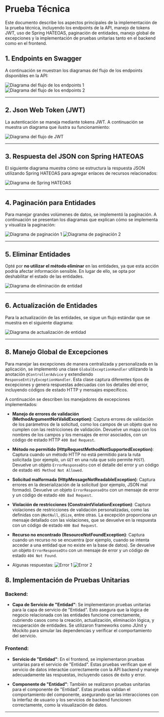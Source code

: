 # Prueba Técnica

Este documento describe los aspectos principales de la implementación de la prueba técnica, incluyendo los endpoints de la API, manejo de tokens JWT, uso de Spring HATEOAS, paginación de entidades, manejo global de
excepciones y la implementación de pruebas unitarias tanto en el backend como en el frontend.

## 1. Endpoints en Swagger

A continuación se muestran los diagramas del flujo de los endpoints disponibles en la API:

![Diagrama del flujo de los endpoints 1](imagenes/endpoints-1.jpeg)
![Diagrama del flujo de los endpoints 2](imagenes/endpoints-2.jpeg)

---

## 2. Json Web Token (JWT)

La autenticación se maneja mediante tokens JWT. A continuación se muestra un diagrama que ilustra su funcionamiento:

![Diagrama del flujo de JWT](imagenes/jwt.jpeg)

---

## 3. Respuesta del JSON con Spring HATEOAS

El siguiente diagrama muestra cómo se estructura la respuesta JSON utilizando Spring HATEOAS para agregar enlaces de recursos relacionados:

![Diagrama de Spring HATEOAS](imagenes/hateoas.jpeg)

---

## 4. Paginación para Entidades

Para manejar grandes volúmenes de datos, se implementó la paginación. A continuación se presentan los diagramas que explican cómo se implementa y visualiza la paginación:

![Diagrama de paginación 1](imagenes/paginacion-1.jpeg)
![Diagrama de paginación 2](imagenes/paginacion-3.jpeg)

---

## 5. Eliminar Entidades

Opté por **no utilizar el método eliminar** en las entidades, ya que esta acción podría afectar información sensible. En lugar de ello, se opta por deshabilitar el estado de las entidades.

![Diagrama de eliminación de entidad](imagenes/eliminar.jpeg)

---

## 6. Actualización de Entidades

Para la actualización de las entidades, se sigue un flujo estándar que se muestra en el siguiente diagrama:

![Diagrama de actualización de entidad](imagenes/actualizar.jpeg)

---

## 8. Manejo Global de Excepciones

Para manejar las excepciones de manera centralizada y personalizada en la aplicación, se implementó una clase `GlobalExceptionHandler` utilizando la anotación `@ControllerAdvice` y extendiendo `ResponseEntityExceptionHandler`. Esta clase captura diferentes tipos de excepciones y genera respuestas adecuadas con los detalles del error, incluyendo códigos de estado HTTP y mensajes específicos.

A continuación se describen los manejadores de excepciones implementados:

- **Manejo de errores de validación (MethodArgumentNotValidException)**: Captura errores de validación de los parámetros de la solicitud, como los campos de un objeto que no cumplen con las restricciones de validación. Devuelve un mapa con los nombres de los campos y los mensajes de error asociados, con un código de estado HTTP `400 Bad Request`.

- **Método no permitido (HttpRequestMethodNotSupportedException)**: Captura cuando un método HTTP no está permitido para la ruta solicitada (por ejemplo, un `GET` en una ruta que solo permite `POST`). Devuelve un objeto `ErrorResponseDto` con el detalle del error y un código de estado `405 Method Not Allowed`.

- **Solicitud malformada (HttpMessageNotReadableException)**: Captura errores en la deserialización de la solicitud (por ejemplo, JSON mal formado). Devuelve un objeto `ErrorResponseDto` con un mensaje de error y un código de estado `400 Bad Request`.

- **Violación de restricciones (ConstraintViolationException)**: Captura violaciones de restricciones de validación personalizadas, como las definidas con `@NotNull`, `@Size`, entre otras. La excepción proporciona un mensaje detallado con las violaciones, que se devuelve en la respuesta con un código de estado `400 Bad Request`.

- **Recurso no encontrado (ResourceNotFoundException)**: Captura cuando un recurso no se encuentra (por ejemplo, cuando se intenta acceder a una entidad que no existe en la base de datos). Se devuelve un objeto `ErrorResponseDto` con un mensaje de error y un código de estado `404 Not Found`.
- Algunas respuestas:
![Error 1](imagenes/error1.jpeg)
![Error 2](imagenes/error2.jpeg)

## 8. Implementación de Pruebas Unitarias

### Backend:
- **Capa de Servicio de "Entidad"**: Se implementaron pruebas unitarias para la capa de servicio de "Entidad". Esto asegura que la lógica de negocio relacionada con las entidades funcione correctamente, cubriendo casos como la creación, actualización, eliminación lógica, y recuperación de entidades. Se utilizaron frameworks como JUnit y Mockito para simular las dependencias y verificar el comportamiento del servicio.

### Frontend:
- **Servicio de "Entidad"**: En el frontend, se implementaron pruebas unitarias para el servicio de "Entidad". Estas pruebas verifican que el servicio de datos interactúe correctamente con la API backend y maneje adecuadamente las respuestas, incluyendo casos de éxito y error.
  
- **Componente de "Entidad"**: También se realizaron pruebas unitarias para el componente de "Entidad". Estas pruebas validan el comportamiento del componente, asegurando que las interacciones con la interfaz de usuario y los servicios de backend funcionen correctamente, como la visualización de datos.

---
